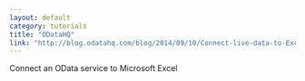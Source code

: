 ```yaml
---
layout: default
category: tutorials
title: "ODataHQ"
link: "http://blog.odatahq.com/blog/2014/09/10/Connect-live-data-to-Excel/"
---
```

Connect an OData service to Microsoft Excel
